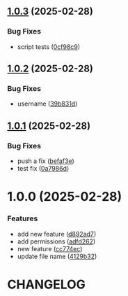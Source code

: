 ## [1.0.3](https://github.com/SamG10/release-notes-maj/compare/v1.0.2...v1.0.3) (2025-02-28)


### Bug Fixes

* script tests ([0cf98c9](https://github.com/SamG10/release-notes-maj/commit/0cf98c9b2b1d653335aa7ac1d8576ebae0e0cf17))

## [1.0.2](https://github.com/SamG10/release-notes-maj/compare/v1.0.1...v1.0.2) (2025-02-28)


### Bug Fixes

* username ([39b831d](https://github.com/SamG10/release-notes-maj/commit/39b831d224443f101e97a982ce5b6e13b7edd529))

## [1.0.1](https://github.com/SamG10/release-notes-maj/compare/v1.0.0...v1.0.1) (2025-02-28)


### Bug Fixes

* push a fix ([befaf3e](https://github.com/SamG10/release-notes-maj/commit/befaf3ed32310629f5d7adf130d3f9b75cba59ff))
* test fix ([0a7986d](https://github.com/SamG10/release-notes-maj/commit/0a7986dcca633742c1bc0b095e784d5e7ad81297))

# 1.0.0 (2025-02-28)


### Features

* add new feature ([d892ad7](https://github.com/SamG10/release-notes-maj/commit/d892ad76c05593cf402245330c262ec32cc7cd86))
* add permissions ([adfd262](https://github.com/SamG10/release-notes-maj/commit/adfd262b1dc315072544b9fa10a74b4936e98296))
* new feature ([cc774ec](https://github.com/SamG10/release-notes-maj/commit/cc774ec47bbe1bb245f8bfe5a9eb17e1eadf4aed))
* update file name ([4129b32](https://github.com/SamG10/release-notes-maj/commit/4129b32b39e5aea849cee72abed73cc5145a9225))

# CHANGELOG
